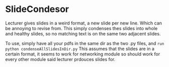 # SlideCondesor

Lecturer gives slides in a weird format, a new slide per new line. Which can be annoying to revise from. This simply condenses thes slides into whole and healthy slides, so no matching text is on the same two adjacent slides.

To use, simply have all your pdfs in the same dir as the two .py files, and `run python condenseAllSlidesInDir.py` This assumes that the slides are in a certain format, it seems to work for networking module so should work for every other module said lecturer prdouces slides for.  